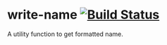 # write-name [![Build Status](https://travis-ci.org/nishanbajracharya/write-name.svg?branch=master)](https://travis-ci.org/nishanbajracharya/write-name)
A utility function to get formatted name.
